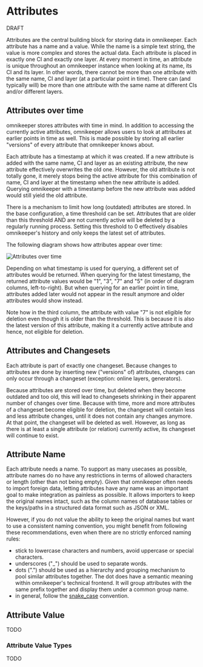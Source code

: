 # Attributes

DRAFT

Attributes are the central building block for storing data in omnikeeper. Each attribute has a name and a value. While the name is a simple text string, the value is more complex and stores the actual data. Each attribute is placed in exactly one CI and exactly one layer.
At every moment in time, an attribute is unique throughout an omnikeeper instance when looking at its name, its CI and its layer. In other words, there cannot be more than one attribute with the same name, CI and layer (at a particular point in time). There can (and typically will) be more than one attribute with the same name at different CIs and/or different layers.

## Attributes over time
omnikeeper stores attributes with time in mind. In addition to accessing the currently active attributes, omnikeeper allows users to look at attributes at earlier points in time as well. This is made possible by storing all earlier "versions" of every attribute that omnikeeper knows about.

Each attribute has a timestamp at which it was created. If a new attribute is added with the same name, CI and layer as an existing attribute, the new attribute effectively overwrites the old one. However, the old attribute is not totally gone, it merely stops being the active attribute for this combination of name, CI and layer at the timestamp when the new attribute is added. Querying omnikeeper with a timestamp before the new attribute was added would still yield the old attribute.

There is a mechanism to limit how long (outdated) attributes are stored. In the base configuration, a time threshold can be set. Attributes that are older than this threshold AND are not currently active will be deleted by a regularly running process. Setting this threshold to 0 effectively disables omnikeeper's history and only keeps the latest set of attributes.

The following diagram shows how attributes appear over time:

 ![Attributes over time](assets/drawio/overview-attributes-time.svg)

Depending on what timestamp is used for querying, a different set of attributes would be returned. When querying for the latest timestamp, the returned attribute values would be "1", "3", "7" and "5" (in order of diagram columns, left-to-right). But when querying for an earlier point in time, attributes added later would not appear in the result anymore and older attributes would show instead.

Note how in the third column, the attribute with value "7" is not eligible for deletion even though it is older than the threshold. This is because it is also the latest version of this attribute, making it a currently active attribute and hence, not eligible for deletion.

## Attributes and Changesets
Each attribute is part of exactly one changeset. Because changes to attributes are done by inserting new ("versions" of) attributes, changes can only occur through a changeset (exception: online layers, generators). 

Because attributes are stored over time, but deleted when they become outdated and too old, this will lead to changesets shrinking in their apparent number of changes over time. Because with time, more and more attributes of a changeset become eligible for deletion, the changeset will contain less and less attribute changes, until it does not contain any changes anymore. At that point, the changeset will be deleted as well. However, as long as there is at least a single attribute (or relation) currently active, its changeset will continue to exist.

## Attribute Name

Each attribute needs a name. To support as many usecases as possible, attribute names do no have any restrictions in terms of allowed characters or length (other than not being empty). Given that omnikeeper often needs to import foreign data, letting attributes have any name was an important goal to make integration as painless as possible. It allows importers to keep the original names intact, such as the column names of database tables or the keys/paths in a structured data format such as JSON or XML.

However, if you do not value the ability to keep the original names but want to use a consistent naming convention, you might benefit from following these recommendations, even when there are no strictly enforced naming rules:
- stick to lowercase characters and numbers, avoid uppercase or special characters.
- underscores ("_") should be used to separate words.
- dots (".") should be used as a hierarchy and grouping mechanism to pool similar attributes together. The dot does have a semantic meaning within omnikeeper's technical frontend. It will group attributes with the same prefix together and display them under a common group name.
- in general, follow the [snake_case](https://en.wikipedia.org/wiki/Snake_case) convention.

## Attribute Value

TODO

### Attribute Value Types

TODO